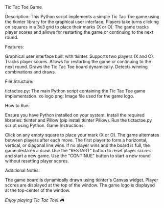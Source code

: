 Tic Tac Toe Game

Description:
This Python script implements a simple Tic Tac Toe game using the tkinter library for the graphical user interface. Players take turns clicking on squares in a 3x3 grid to place their marks (X or O). The game tracks player scores and allows for restarting the game or continuing to the next round.

Features:

Graphical user interface built with tkinter.
Supports two players (X and O).
Tracks player scores.
Allows for restarting the game or continuing to the next round.
Draws the Tic Tac Toe board dynamically.
Detects winning combinations and draws.

File Structure:

tictactoe.py: The main Python script containing the Tic Tac Toe game implementation.
xo logo.png: Image file used for the game logo.

How to Run:

Ensure you have Python installed on your system.
Install the required libraries: tkinter and Pillow (pip install tkinter Pillow).
Run the tictactoe.py script using Python.
Game Instructions:

Click on any empty square to place your mark (X or O).
The game alternates between players after each move.
The first player to form a horizontal, vertical, or diagonal line wins.
If no player wins and the board is full, the game declares a draw.
Use the "RESTART" button to reset player scores and start a new game.
Use the "CONTINUE" button to start a new round without resetting player scores.

Additional Notes:

The game board is dynamically drawn using tkinter's Canvas widget.
Player scores are displayed at the top of the window.
The game logo is displayed at the top-center of the window.

*Enjoy playing Tic Tac Toe! 🎮*
